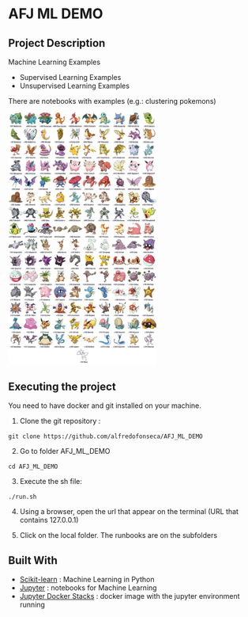 # AFJ ML DEMO

## Project Description

Machine Learning Examples

* Supervised Learning Examples
* Unsupervised Learning Examples


There are notebooks with examples (e.g.: clustering pokemons)


<img src="unsupervised_learning/clustering/151pokemons.jpg" width=300 />


## Executing the project

You need to have docker and git installed on your machine.


1. Clone the git repository :
```
git clone https://github.com/alfredofonseca/AFJ_ML_DEMO
```

2. Go to folder AFJ_ML_DEMO
```
cd AFJ_ML_DEMO
```

3. Execute the sh file:
```
./run.sh
```

4. Using a browser, open the url that appear on the terminal (URL that contains 127.0.0.1)

5. Click on the local folder. The runbooks are on the subfolders

## Built With
* [Scikit-learn](https://scikit-learn.org/) : Machine Learning in Python
* [Jupyter](https://jupyter.org/) : notebooks for Machine Learning
* [Jupyter Docker Stacks](https://github.com/jupyter/docker-stacks) : docker image with the jupyter environment running

